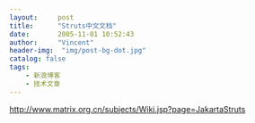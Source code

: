 ```yaml
---
layout:     post
title:      "Struts中文文档"
date:       2005-11-01 10:52:43
author:     "Vincent"
header-img:  "img/post-bg-dot.jpg"
catalog: false
tags:
    - 新浪博客
    - 技术文章
---
```



http://www.matrix.org.cn/subjects/Wiki.jsp?page=JakartaStruts



